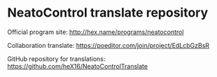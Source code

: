 # NeatoControl translate repository

Official program site: http://hex.name/programs/neatocontrol

Collaboration translate: https://poeditor.com/join/project/EdLcbGzBsR

GitHub repository for translations: https://github.com/heX16/NeatoControlTranslate
